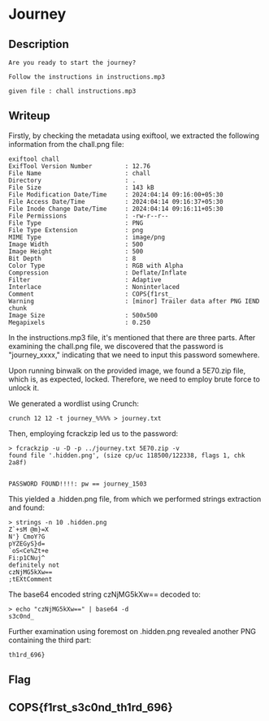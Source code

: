 
# Journey 

## Description

```
Are you ready to start the journey?

Follow the instructions in instructions.mp3

given file : chall instructions.mp3
```

## Writeup

Firstly, by checking the metadata using exiftool, we extracted the following information from the chall.png file:

```
exiftool chall
ExifTool Version Number         : 12.76
File Name                       : chall
Directory                       : .
File Size                       : 143 kB
File Modification Date/Time     : 2024:04:14 09:16:00+05:30
File Access Date/Time           : 2024:04:14 09:16:37+05:30
File Inode Change Date/Time     : 2024:04:14 09:16:11+05:30
File Permissions                : -rw-r--r--
File Type                       : PNG
File Type Extension             : png
MIME Type                       : image/png
Image Width                     : 500
Image Height                    : 500
Bit Depth                       : 8
Color Type                      : RGB with Alpha
Compression                     : Deflate/Inflate
Filter                          : Adaptive
Interlace                       : Noninterlaced
Comment                         : COPS{f1rst_
Warning                         : [minor] Trailer data after PNG IEND chunk
Image Size                      : 500x500
Megapixels                      : 0.250

```

In the instructions.mp3 file, it's mentioned that there are three parts. After examining the chall.png file, we discovered that the password is "journey_xxxx," indicating that we need to input this password somewhere.

Upon running binwalk on the provided image, we found a 5E70.zip file, which is, as expected, locked. Therefore, we need to employ brute force to unlock it.

We generated a wordlist using Crunch:

```
crunch 12 12 -t journey_%%%% > journey.txt
```
Then, employing fcrackzip led us to the password:

```
> fcrackzip -u -D -p ../journey.txt 5E70.zip -v
found file '.hidden.png', (size cp/uc 118500/122338, flags 1, chk 2a8f)


PASSWORD FOUND!!!!: pw == journey_1503
```

This yielded a .hidden.png file, from which we performed strings extraction and found:

```
> strings -n 10 .hidden.png
Z`+sM @m}=X
N'}	CmoY?G
pYZEGyS}d=
`oS<Ce%Zt+e
Fi:p1CNuj^
definitely not
czNjMG5kXw==
;tEXtComment
```
The base64 encoded string czNjMG5kXw== decoded to:

```
> echo "czNjMG5kXw==" | base64 -d
s3c0nd_
```
Further examination using foremost on .hidden.png revealed another PNG containing the third part:
```
th1rd_696}

```
## Flag

## COPS{f1rst_s3c0nd_th1rd_696}
